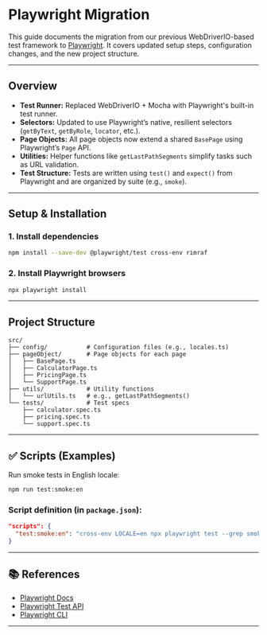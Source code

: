 # Playwright Migration

This guide documents the migration from our previous WebDriverIO-based test framework to [Playwright](https://playwright.dev). It covers updated setup steps, configuration changes, and the new project structure.

---

## Overview

- **Test Runner:** Replaced WebDriverIO + Mocha with Playwright's built-in test runner.
- **Selectors:** Updated to use Playwright’s native, resilient selectors (`getByText`, `getByRole`, `locator`, etc.).
- **Page Objects:** All page objects now extend a shared `BasePage` using Playwright’s `Page` API.
- **Utilities:** Helper functions like `getLastPathSegments` simplify tasks such as URL validation.
- **Test Structure:** Tests are written using `test()` and `expect()` from Playwright and are organized by suite (e.g., `smoke`).

---

## Setup & Installation

### 1. Install dependencies

```bash
npm install --save-dev @playwright/test cross-env rimraf
```

### 2. Install Playwright browsers

```bash
npx playwright install
```

---

## Project Structure

```
src/
├── config/           # Configuration files (e.g., locales.ts)
├── pageObject/       # Page objects for each page
│   ├── BasePage.ts
│   ├── CalculatorPage.ts
│   ├── PricingPage.ts
│   └── SupportPage.ts
├── utils/            # Utility functions
│   └── urlUtils.ts   # e.g., getLastPathSegments()
└── tests/            # Test specs
    ├── calculator.spec.ts
    ├── pricing.spec.ts
    └── support.spec.ts
```

---

## ✅ Scripts (Examples)

Run smoke tests in English locale:

```bash
npm run test:smoke:en
```

### Script definition (in `package.json`):

```json
"scripts": {
  "test:smoke:en": "cross-env LOCALE=en npx playwright test --grep smoke"
}
```

---

## 📚 References

- [Playwright Docs](https://playwright.dev/docs/intro)
- [Playwright Test API](https://playwright.dev/docs/test-intro)
- [Playwright CLI](https://playwright.dev/docs/test-cli)

---

```